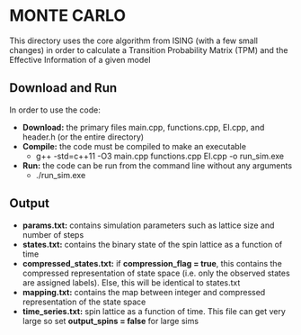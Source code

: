 # MONTE CARLO
This directory uses the core algorithm from ISING (with a few small changes) in order to calculate a Transition Probability Matrix (TPM) and the Effective Information of a given model

## Download and Run
In order to use the code:

* **Download:** the primary files main.cpp, functions.cpp, EI.cpp, and header.h (or the entire directory)
* **Compile:** the code must be compiled to make an executable
  * g++ -std=c++11 -O3 main.cpp functions.cpp EI.cpp -o run_sim.exe
* **Run:** the code can be run from the command line without any arguments
  * ./run_sim.exe


## Output
* **params.txt:** contains simulation parameters such as lattice size and number of steps
* **states.txt:** contains the binary state of the spin lattice as a function of time 
* **compressed_states.txt:** if **compression_flag = true**, this contains the compressed representation of state space (i.e. only the observed states are assigned labels). Else, this will be identical to states.txt
* **mapping.txt:** contains the map between integer and compressed representation of the state space
* **time_series.txt:** spin lattice as a function of time. This file can get very large so set **output_spins = false** for large sims
